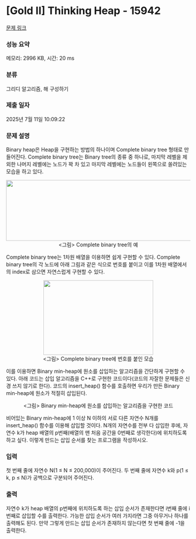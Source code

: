 # [Gold II] Thinking Heap - 15942 

[문제 링크](https://www.acmicpc.net/problem/15942) 

### 성능 요약

메모리: 2996 KB, 시간: 20 ms

### 분류

그리디 알고리즘, 해 구성하기

### 제출 일자

2025년 7월 11일 10:09:22

### 문제 설명

<p>Binary heap은 Heap을 구현하는 방법의 하나이며 Complete binary tree 형태로 만들어진다. Complete binary tree는 Binary tree의 종류 중 하나로, 마지막 레벨을 제외한 나머지 레벨에는 노드가 꽉 차 있고 마지막 레벨에는 노드들이 왼쪽으로 쏠려있는 모습을 하고 있다.</p>

<p align="center" style="text-align:center"><img alt="" src="https://upload.acmicpc.net/967da834-1431-450d-adc7-74206337e0db/-/preview/" style="width: 550px; height: 166px;"><br>
<그림> Complete binary tree의 예</p>

<p>Complete binary tree는 1차원 배열을 이용하면 쉽게 구현할 수 있다. Complete binary tree의 각 노드에 아래 그림과 같은 식으로 번호를 붙이고 이를 1차원 배열에서의 index로 삼으면 자연스럽게 구현할 수 있다.</p>

<p align="center" style="text-align:center"><img alt="" src="https://upload.acmicpc.net/37a017dc-ede8-4354-8bd4-d80e38279fed/-/preview/" style="width: 300px; height: 204px;"><br>
<그림> Complete binary tree에 번호를 붙인 모습</p>

<p>이를 이용하면 Binary min-heap에 원소를 삽입하는 알고리즘을 간단하게 구현할 수 있다. 아래 코드는 삽입 알고리즘을 C++로 구현한 코드이다(코드의 자잘한 문제들은 신경 쓰지 않기로 한다). 코드의 insert_heap() 함수를 호출하면 우리가 만든 Binary min-heap에 원소가 적절히 삽입된다.</p>

<p align="center" style="text-align:center"><img alt="" src="https://upload.acmicpc.net/ee41d2bc-3313-4a40-8e6b-cb3903f44872/-/preview/"><br>
<그림> Binary min-heap에 원소를 삽입하는 알고리즘을 구현한 코드</p>

<p>비어있는 Binary min-heap에 1 이상 N 이하의 서로 다른 자연수 N개를 insert_heap() 함수를 이용해 삽입할 것이다. N개의 자연수를 전부 다 삽입한 후에, 자연수 k가 heap 배열의 p번째(배열의 맨 처음 공간을 0번째로 생각한다)에 위치하도록 하고 싶다. 이렇게 만드는 삽입 순서를 찾는 프로그램을 작성하시오.</p>

### 입력 

 <p>첫 번째 줄에 자연수 N(1 ≤ N ≤ 200,000)이 주어진다. 두 번째 줄에 자연수 k와 p(1 ≤ k, p ≤ N)가 공백으로 구분되어 주어진다.</p>

### 출력 

 <p>자연수 k가 heap 배열의 p번째에 위치하도록 하는 삽입 순서가 존재한다면 i번째 줄에 i번째로 삽입할 수를 출력한다. 가능한 삽입 순서가 여러 가지라면 그중 아무거나 하나를 출력해도 된다. 만약 그렇게 만드는 삽입 순서가 존재하지 않는다면 첫 번째 줄에 -1을 출력한다.</p>

